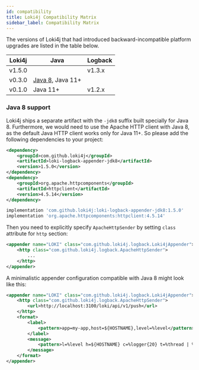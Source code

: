 ```yaml
---
id: compatibility
title: Loki4j Compatibility Matrix
sidebar_label: Compatibility Matrix
---
```


The versions of Loki4j that had introduced backward-incompatible platform upgrades are listed in the table below.

|Loki4j|Java|Logback|
|-------|-------|-----------|
|v1.5.0||v1.3.x|
|v0.3.0|[Java 8](#java-8-support), Java 11+||
|v0.1.0|Java 11+|v1.2.x|


### Java 8 support

Loki4j ships a separate artifact with the `-jdk8` suffix built specially for Java 8.
Furthermore, we would need to use the Apache HTTP client with Java 8, as the default Java HTTP client works only for Java 11+.
So please add the following dependencies to your project:

<!--DOCUSAURUS_CODE_TABS-->
<!--Maven-->

```xml
<dependency>
    <groupId>com.github.loki4j</groupId>
    <artifactId>loki-logback-appender-jdk8</artifactId>
    <version>1.5.0</version>
</dependency>
<dependency>
    <groupId>org.apache.httpcomponents</groupId>
    <artifactId>httpclient</artifactId>
    <version>4.5.14</version>
</dependency>
```

<!--Gradle-->

```groovy
implementation 'com.github.loki4j:loki-logback-appender-jdk8:1.5.0'
implementation 'org.apache.httpcomponents:httpclient:4.5.14'
```
<!--END_DOCUSAURUS_CODE_TABS-->

Then you need to explicitly specify `ApacheHttpSender` by setting `class` attribute for `http` section:

```xml
<appender name="LOKI" class="com.github.loki4j.logback.Loki4jAppender">
    <http class="com.github.loki4j.logback.ApacheHttpSender">
        ...
    </http>
</appender>
```

A minimalistic appender configuration compatible with Java 8 might look like this:

```xml
<appender name="LOKI" class="com.github.loki4j.logback.Loki4jAppender">
    <http class="com.github.loki4j.logback.ApacheHttpSender">
        <url>http://localhost:3100/loki/api/v1/push</url>
    </http>
    <format>
        <label>
            <pattern>app=my-app,host=${HOSTNAME},level=%level</pattern>
        </label>
        <message>
            <pattern>l=%level h=${HOSTNAME} c=%logger{20} t=%thread | %msg %ex</pattern>
        </message>
    </format>
</appender>
```